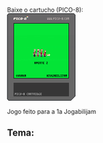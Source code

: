 Baixe o cartucho (PICO-8):  
![image](./build/jam.p8.png)

Jogo feito para a 1a Jogabilijam

## Tema: 
